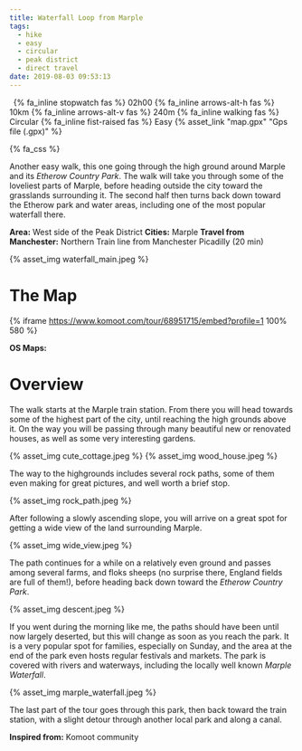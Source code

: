 ```yaml
---
title: Waterfall Loop from Marple
tags:
  - hike
  - easy
  - circular
  - peak district
  - direct travel
date: 2019-08-03 09:53:13
---
```


<p>
    <span style="margin-left: 0.5em" class="indicator">
        {% fa_inline stopwatch fas %} 02h00
    </span>
    <span class="indicator">
        {% fa_inline arrows-alt-h fas %} 10km
    </span>
    <span class="indicator">
        {% fa_inline arrows-alt-v fas %} 240m
    </span>
    <span class="indicator">
        {% fa_inline walking fas %} Circular
    </span>
    <span class="indicator">
        {% fa_inline fist-raised fas %} Easy
    </span>
    <span class="gps-file"> 
        {% asset_link "map.gpx" "Gps file (.gpx)" %}
    </span> 
</p>

{% fa_css %}

Another easy walk, this one going through the high ground around Marple and its *Etherow Country Park*. The walk will take you through some of the loveliest parts of Marple, before heading outside the city toward the grasslands surrounding it. The second half then turns back down toward the Etherow park and water areas, including one of the most popular waterfall there.

**Area:** West side of the Peak District
**Cities:** Marple
**Travel from Manchester:** Northern Train line from Manchester Picadilly (20 min) 

{% asset_img waterfall_main.jpeg %}

<!-- more -->

# The Map

{% iframe https://www.komoot.com/tour/68951715/embed?profile=1 100% 580 %}

**OS Maps:** 

# Overview

The walk starts at the Marple train station. From there you will head towards some of the highest part of the city, until reaching the high grounds above it. On the way you will be passing through many beautiful new or renovated houses, as well as some very interesting gardens. 

{% asset_img cute_cottage.jpeg %}
{% asset_img wood_house.jpeg %}
 
The way to the highgrounds includes several rock paths, some of them even making for great pictures, and well worth a brief stop.

{% asset_img rock_path.jpeg %}

After following a slowly ascending slope, you will arrive on a great spot for getting a wide view of the land surrounding Marple. 

{% asset_img wide_view.jpeg %}

The path continues for a while on a relatively even ground and passes among several farms, and floks sheeps (no surprise there, England fields are full of them!), before heading back down toward the *Etherow Country Park*.

{% asset_img descent.jpeg %}

If you went during the morning like me, the paths should have been until now largely deserted, but this will change as soon as you reach the park. It is a very popular spot for families, especially on Sunday, and the area at the end of the park even hosts regular festivals and markets. The park is covered with rivers and waterways, including the locally well known *Marple Waterfall*.

{% asset_img marple_waterfall.jpeg %}

The last part of the tour goes through this park, then back toward the train station, with a slight detour through another local park and along a canal.

**Inspired from:** Komoot community